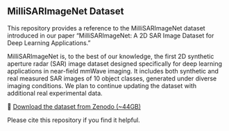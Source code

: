 ## MilliSARImageNet Dataset

This repository provides a reference to the MilliSARImageNet dataset introduced in our paper “MilliSARImageNet: A 2D SAR Image Dataset for Deep Learning Applications.”

MilliSARImageNet is, to the best of our knowledge, the first 2D synthetic aperture radar (SAR) image dataset designed specifically for deep learning applications in near-field mmWave imaging. It includes both synthetic and real measured SAR images of 10 object classes, generated under diverse imaging conditions. We plan to continue updating the dataset with additional real experimental data.

🔗 [Download the dataset from Zenodo (~44GB)](https://zenodo.org/records/15739699?preview=1&token=eyJhbGciOiJIUzUxMiJ9.eyJpZCI6Ijk1NmE0MTM1LTA3Y2QtNGU5YS1hNjBmLTE1YzVmOWQ5ZWE2ZSIsImRhdGEiOnt9LCJyYW5kb20iOiIxN2JkNmFkNGY2MjdhMGUyYTA2NDhmNjZlNDQ5YzdjYiJ9.ohuF9l-TdP_AAz43PB3LCUskPPLB3SpRTZRqtlABMovuRrGyxy9npHxSVK8pPdoTx_zw_gkTpMiOpaWvmUyZNg)

Please cite this repository if you find it helpful.
